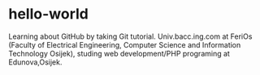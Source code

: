 # hello-world
Learning about GitHub by taking Git tutorial.
Univ.bacc.ing.com at FeriOs (Faculty of Electrical Engineering, Computer Science and Information Technology Osijek), studing web development/PHP programing at Edunova,Osijek.
